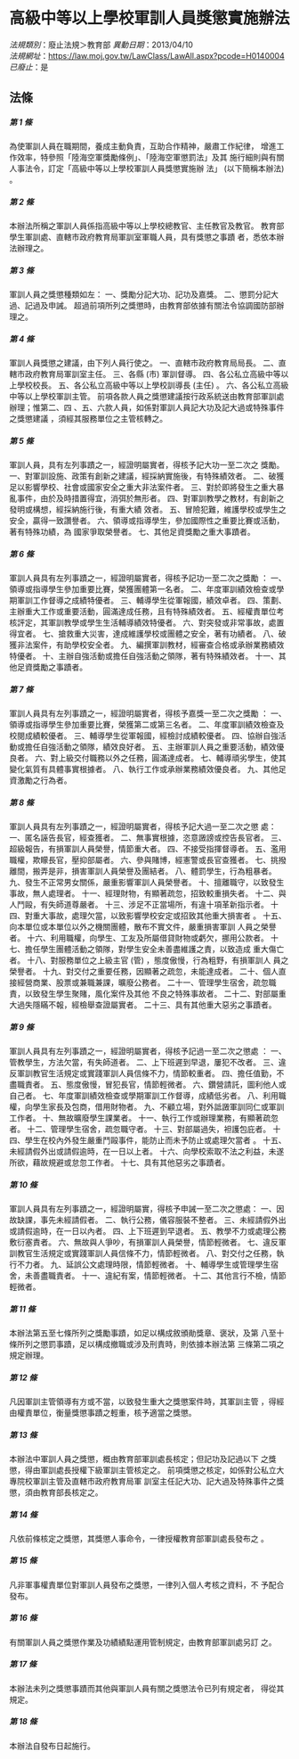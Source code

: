 # 高級中等以上學校軍訓人員獎懲實施辦法

*法規類別*：廢止法規＞教育部
*異動日期*：2013/04/10  
*法規網址*：https://law.moj.gov.tw/LawClass/LawAll.aspx?pcode=H0140004
*已廢止*：是


## 法條
##### 第 1 條
為使軍訓人員在職期間，養成主動負責，互助合作精神，嚴肅工作紀律，
增進工作效率，特參照「陸海空軍獎勵條例」、「陸海空軍懲罰法」及其
施行細則與有關人事法令，訂定「高級中等以上學校軍訓人員獎懲實施辦
法」 (以下簡稱本辦法) 。

##### 第 2 條
本辦法所稱之軍訓人員係指高級中等以上學校總教官、主任教官及教官。
教育部學生軍訓處、直轄市政府教育局軍訓室軍職人員，具有獎懲之事蹟
者，悉依本辦法辦理之。

##### 第 3 條
軍訓人員之獎懲種類如左：
一、獎勵分記大功、記功及嘉獎。
二、懲罰分記大過、記過及申誡。
超過前項所列之獎懲時，由教育部依據有關法令協調國防部辦理之。


##### 第 4 條
軍訓人員獎懲之建議，由下列人員行使之。
一、直轄市政府教育局局長。
二、直轄市政府教育局軍訓室主任。
三、各縣 (市) 軍訓督導。
四、各公私立高級中等以上學校校長。
五、各公私立高級中等以上學校訓導長 (主任) 。
六、各公私立高級中等以上學校軍訓主管。
前項各款人員之獎懲建議按行政系統送由教育部軍訓處辦理；惟第二、四
、五、六款人員，如係對軍訓人員記大功及記大過或特殊事件之獎懲建議
，須經其服務單位之主管核轉之。


##### 第 5 條
軍訓人員，具有左列事蹟之一，經證明屬實者，得核予記大功一至二次之
獎勵。
一、對軍訓設施、政策有創新之建議，經採納實施後，有特殊績效者。
二、破獲足以影響學校、社會或國家安全之重大非法案件者。
三、對於即將發生之重大暴亂事件，由於及時措置得宜，消弭於無形者。
四、對軍訓教學之教材，有創新之發明或構想，經採納施行後，有重大績
    效者。
五、冒險犯難，維護學校或學生之安全，贏得一致讚譽者。
六、領導或指導學生，參加國際性之重要比賽或活動，著有特殊功績，為
    國家爭取榮譽者。
七、其他足資獎勵之重大事蹟者。


##### 第 6 條
軍訓人員具有左列事蹟之一，經證明屬實者，得核予記功一至二次之獎勵
：
一、領導或指導學生參加重要比賽，榮獲團體第一名者。
二、年度軍訓績效檢查或學期軍訓工作督導之成績特優者。
三、輔導學生從軍報國，績效卓者。
四、策劃、主辦重大工作或重要活動，圓滿達成任務，且有特殊績效者。
五、經權責單位考核評定，其軍訓教學或學生生活輔導績效特優者。
六、對突發或非常事故，處置得宜者。
七、搶救重大災害，達成維護學校或團體之安全，著有功績者。
八、破獲非法案件，有助學校安全者。
九、編撰軍訓教材，經審查合格或承辦業務績效特優者。
十、主辦自強活動或擔任自強活動之領隊，著有特殊績效者。
十一、其他足資獎勵之事蹟者。

##### 第 7 條
軍訓人員具有左列事蹟之一，經證明屬實者，得核予嘉獎一至二次之獎勵
：
一、領導或指導學生參加重要比賽，榮獲第二或第三名者。
二、年度軍訓績效檢查及校閱成績較優者。
三、輔導學生從軍報國，經檢討成績較優者。
四、協辦自強活動或擔任自強活動之領隊，績效良好者。
五、主辦軍訓人員之重要活動，績效優良者。
六、對上級交付職務以外之任務，圓滿達成者。
七、輔導頑劣學生，使其變化氣質有具體事實根據者。
八、執行工作或承辦業務績效優良者。
九、其他足資激勵之行為者。


##### 第 8 條
軍訓人員具有左列事蹟之一，經證明屬實者，得核予記大過一至二次之懲
處：
一、匿名誣告長官，經查獲者。
二、無事實根據，恣意譭謗或控告長官者。
三、超級報告，有損軍訓人員榮譽，情節重大者。
四、不接受指揮督導者。
五、濫用職權，欺矇長官，壓抑部屬者。
六、參與賭博，經憲警或長官查獲者。
七、挑撥離間，搬弄是非，損害軍訓人員榮譽及團結者。
八、體罰學生，行為粗暴者。
九、發生不正常男女關係，嚴重影響軍訓人員榮譽者。
十、擅離職守，以致發生事故，無人處理者。
十一、經理財物，有顯著疏忽，招致較重損失者。
十二、與人鬥毆，有失師道尊嚴者。
十三、涉足不正當場所，有違十項革新指示者。
十四、對重大事故，處理欠當，以致影響學校安定或招致其他重大損害者
      。
十五、向本單位或本單位以外之機關團體，散布不實文件，嚴重損害軍訓
      人員之榮譽者。
十六、利用職權，向學生、工友及所屬借貸財物或虧欠，挪用公款者。
十七、擔任學生團體活動之領隊，對學生安全未善盡維護之責，以致造成
      重大傷亡者。
十八、對服務單位之上級主官 (管) ，態度傲慢，行為粗野，有損軍訓人
      員之榮譽者。
十九、對交付之重要任務，因顯著之疏忽，未能達成者。
二十、個人直接經營商業、股票或兼職兼課，曠廢公務者。
二十一、管理學生宿舍，疏忽職責，以致發生學生聚賭，風化案件及其他
      不良之特殊事故者。
二十二、對部屬重大過失隱瞞不報，經檢舉查證屬實者。
二十三、具有其他重大惡劣之事蹟者。

##### 第 9 條
軍訓人員具有左列事蹟之一，經證明屬實者，得核予記過一至二次之懲處
：
一、管教學生，方法欠當，有失師道者。
二、上下班遲到早退，屢犯不改者。
三、違反軍訓教官生活規定或實踐軍訓人員信條不力，情節較重者。
四、擔任值勤，不盡職責者。
五、態度傲慢，冒犯長官，情節輕微者。
六、鑽營請託，圖利他人或自己者。
七、年度軍訓績效檢查或學期軍訓工作督導，成績低劣者。
八、利用職權，向學生家長及包商，借用財物者。
九、不顧立場，對外詆譭軍訓同仁或軍訓工作者。
十、無故曠廢學生課業者。
十一、執行工作或辦理業務，有顯著疏忽者。
十二、管理學生宿舍，疏忽職守者。
十三、對部屬過失，袒護包庇者。
十四、學生在校內外發生嚴重鬥毆事件，能防止而未予防止或處理欠當者
      。
十五、未經請假外出或請假逾時，在一日以上者。
十六、向學校索取不法之利益，未遂所欲，藉故規避或怠忽工作者。
十七、具有其他惡劣之事蹟者。

##### 第 10 條
軍訓人員具有左列事蹟之一，經證明屬實，得核予申誡一至二次之懲處：
一、因故缺課，事先未經請假者。
二、執行公務，儀容服裝不整者。
三、未經請假外出或請假逾時，在一日以內者。
四、上下班遲到早退者。
五、教學不力或處理公務敷衍塞責者。
六、無故與人爭吵，有損軍訓人員榮譽，情節輕微者。
七、違反軍訓教官生活規定或實踐軍訓人員信條不力，情節輕微者。
八、對交付之任務，執行不力者。
九、延誤公文處理時限，情節輕微者。
十、輔導學生或管理學生宿舍，未善盡職責者。
十一、違紀有案，情節輕微者。
十二、其他言行不檢，情節輕微者。

##### 第 11 條
本辦法第五至七條所列之獎勵事蹟，如足以構成敘頒勛獎章、褒狀，及第
八至十條所列之懲罰事蹟，足以構成撤職或涉及刑責時，則依據本辦法第
三條第二項之規定辦理。

##### 第 12 條
凡因軍訓主管領導有方或不當，以致發生重大之獎懲案件時，其軍訓主管
，得經由權責單位，衡量獎懲事蹟之輕重，核予適當之獎懲。

##### 第 13 條
本辦法中軍訓人員之獎懲，概由教育部軍訓處長核定；但記功及記過以下
之獎懲，得由軍訓處長授權下級軍訓主管核定之。
前項獎懲之核定，如係對公私立大專院校軍訓主管及直轄市政府教育局軍
訓室主任記大功、記大過及特殊事件之獎懲，須由教育部長核定之。

##### 第 14 條
凡依前條核定之獎懲，其獎懲人事命令，一律授權教育部軍訓處長發布之
。

##### 第 15 條
凡非軍事權責單位對軍訓人員發布之獎懲，一律列入個人考核之資料，不
予配合發布。

##### 第 16 條
有關軍訓人員之獎懲作業及功績績點運用管制規定，由教育部軍訓處另訂
之。

##### 第 17 條
本辦法未列之獎懲事蹟而其他與軍訓人員有關之獎懲法令已列有規定者，
得從其規定。

##### 第 18 條
本辦法自發布日起施行。


